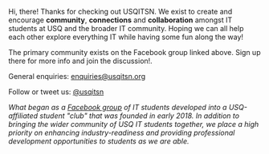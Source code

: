 
<p></p>
<p>Hi, there! Thanks for checking out USQITSN. We exist to create and encourage <strong>community</strong>, <strong>connections</strong> and <strong>collaboration</strong> amongst IT students at USQ and the broader IT community. Hoping we can all help each other explore everything IT while having some fun along the way!</p>
<p></p>
<p>The primary community exists on the Facebook group linked above. Sign up there for more info and join the discussion!.</p>
<p></p>
<p>General enquiries: <a href="mailto:enquiries@usqitsn.org">enquiries@usqitsn.org</a></p>
<p></p>
<p>Follow or tweet us: <a href="http://twitter.com/usqitsn">@usqitsn</a></p>
<p></p>
<p><em>What began as a <a href="https://www.facebook.com/groups/usqitsn/">Facebook group</a> of IT students developed into a USQ-affiliated student "club" that was founded in early 2018. In addition to bringing the wider community of USQ IT students together, we place a high priority on enhancing industry-readiness and providing professional development opportunities to students as we are able.</em></p>
